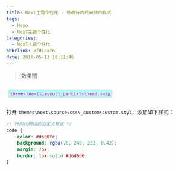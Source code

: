```yaml
---
title: NexT主题个性化 - 修改行内代码块的样式
tags:
  - Hexo
  - NexT主题个性化
categories:
  - NexT主题个性化
abbrlink: efd1caf6
date: 2018-05-13 18:11:46
---
```

> 效果图

![code-block.jpg](/images/posts/next/code-block.jpg)

打开 `themes\next\source\css\_custom\custom.styl`，添加如下样式：
<!-- more -->

```css
/* 行内代码块的自定义样式 */
code {
    color: #d500fc;
    background: rgba(78, 240, 233, 0.42);
    margin: 2px;
    border: 1px solid #d6d6d6;
}
```